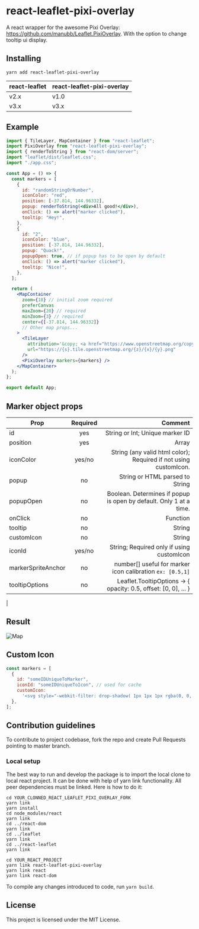 # react-leaflet-pixi-overlay

A react wrapper for the awesome Pixi Overlay: https://github.com/manubb/Leaflet.PixiOverlay.
With the option to change tooltip ui display.

## Installing

```
yarn add react-leaflet-pixi-overlay
```

| react-leaflet | react-leaflet-pixi-overlay |
| ------------- | -------------------------- |
| v2.x          | v1.0                       |
| v3.x          | v3.x                       |

## Example

```jsx
import { TileLayer, MapContainer } from "react-leaflet";
import PixiOverlay from "react-leaflet-pixi-overlay";
import { renderToString } from "react-dom/server";
import "leaflet/dist/leaflet.css";
import "./app.css";

const App = () => {
  const markers = [
    {
      id: "randomStringOrNumber",
      iconColor: "red",
      position: [-37.814, 144.96332],
      popup: renderToString(<div>All good!</div>),
      onClick: () => alert("marker clicked"),
      tooltip: "Hey!",
    },
    {
      id: "2",
      iconColor: "blue",
      position: [-37.814, 144.96332],
      popup: "Quack!",
      popupOpen: true, // if popup has to be open by default
      onClick: () => alert("marker clicked"),
      tooltip: "Nice!",
    },
  ];

  return (
    <MapContainer
      zoom={18} // initial zoom required
      preferCanvas
      maxZoom={20} // required
      minZoom={3} // required
      center={[-37.814, 144.96332]}
      // Other map props...
    >
      <TileLayer
        attribution='&copy; <a href="https://www.openstreetmap.org/copyright">OpenStreetMap</a> contributors'
        url="https://{s}.tile.openstreetmap.org/{z}/{x}/{y}.png"
      />
      <PixiOverlay markers={markers} />
    </MapContainer>
  );
};

export default App;
```

## Marker object props

| Prop               | Required |                                                            Comment |
| ------------------ | :------: | -----------------------------------------------------------------: |
| id                 |   yes    |                                    String or Int; Unique marker ID |
| position           |   yes    |                                                              Array |
| iconColor          |  yes/no  |   String (any valid html color); Required if not using customIcon. |
| popup              |    no    |                                    String or HTML parsed to String |
| popupOpen          |    no    | Boolean. Determines if popup is open by default. Only 1 at a time. |
| onClick            |    no    |                                                           Function |
| tooltip            |    no    |                                                             String |
| customIcon         |    no    |                                                             String |
| iconId             |  yes/no  |                          String; Required only if using customIcon |
| markerSpriteAnchor |    no    |          number[] useful for marker icon calibration `ex: [0.5,1]` | 
| tooltipOptions     |    no    | Leaflet.TooltipOptions -> { opacity: 0.5, offset: [0, 0], ... } 
|
## Result

![Map](https://i.imgur.com/i9Ds1kr.jpg)

## Custom Icon

```js
const markers = [
  {
    id: "someIDUniqueToMarker",
    iconId: "someIDUniqueToIcon", // used for cache
    customIcon:
      '<svg style="-webkit-filter: drop-shadow( 1px 1px 1px rgba(0, 0, 0, .4));filter: drop-shadow( 1px 1px 1px rgba(0, 0, 0, .4));" xmlns="http://www.w3.org/2000/svg" fill="red" width="36" height="36" viewBox="0 0 24 24"><path d="M12 0c-4.198 0-8 3.403-8 7.602 0 6.243 6.377 6.903 8 16.398 1.623-9.495 8-10.155 8-16.398 0-4.199-3.801-7.602-8-7.602zm0 11c-1.657 0-3-1.343-3-3s1.342-3 3-3 3 1.343 3 3-1.343 3-3 3z"/></svg>',
  },
];
```

## Contribution guidelines

To contribute to project codebase, fork the repo and create Pull
Requests pointing to master branch.

### Local setup

The best way to run and develop the package is to import the local clone to
local react project. It can be done with help of yarn link functionality. All
peer dependencies must be linked. Here is how to do it:

```
cd YOUR_CLONNED_REACT_LEAFLET_PIXI_OVERLAY_FORK
yarn link
yarn install
cd node_modules/react
yarn link
cd ../react-dom
yarn link
cd ../leaflet
yarn link
cd ../react-leaflet
yarn link

cd YOUR_REACT_PROJECT
yarn link react-leaflet-pixi-overlay
yarn link react
yarn link react-dom
```

To compile any changes introduced to code, run `yarn build`.

## License

This project is licensed under the MIT License.
